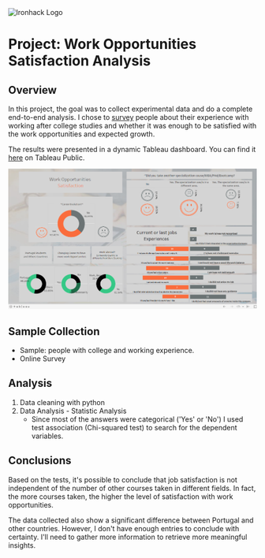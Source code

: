 <img src="https://bit.ly/2VnXWr2" alt="Ironhack Logo" width="100"/>

# Project: Work Opportunities Satisfaction Analysis

## Overview

In this project, the goal was to collect experimental data and do a complete end-to-end analysis. I chose to [survey](https://forms.gle/WYqMp6MfDXvCWyuT8) people about their experience with working after college studies and whether it was enough to be satisfied with the work opportunities and expected growth. 

The results were presented in a dynamic Tableau dashboard. You can find it [here](https://public.tableau.com/app/profile/ines.andrade/viz/Projecto_Universities_Studies_Vs_Career_Opportunities/Dashboard1) on Tableau Public.

![Dashboard](Images\chrome_CFNdxu3Uvs.png)


## Sample Collection

- Sample: people with college and working experience.
- Online Survey

## Analysis

1. Data cleaning with python
2. Data Analysis - Statistic Analysis
    - Since most of the answers were categorical ('Yes' or 'No') I used test association (Chi-squared test) to search for the dependent variables. 

## Conclusions

Based on the tests, it's possible to conclude that job satisfaction is not independent of the number of other courses taken in different fields. In fact, the more courses taken, the higher the level of satisfaction with work opportunities.

The data collected also show a significant difference between Portugal and other countries. However, I don't have enough entries to conclude with certainty. I'll need to gather more information to retrieve more meaningful insights.

 




